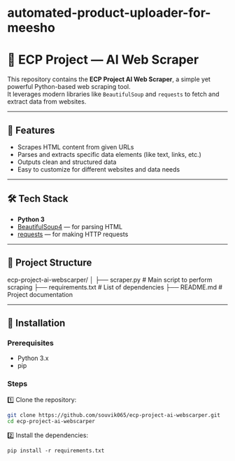 # automated-product-uploader-for-meesho

# 📄 ECP Project — AI Web Scraper

This repository contains the **ECP Project AI Web Scraper**, a simple yet powerful Python-based web scraping tool.  
It leverages modern libraries like `BeautifulSoup` and `requests` to fetch and extract data from websites.

---

## 🚀 Features

- Scrapes HTML content from given URLs
- Parses and extracts specific data elements (like text, links, etc.)
- Outputs clean and structured data
- Easy to customize for different websites and data needs

---

## 🛠️ Tech Stack

- **Python 3**
- [BeautifulSoup4](https://www.crummy.com/software/BeautifulSoup/) — for parsing HTML
- [requests](https://docs.python-requests.org/) — for making HTTP requests

---

## 📂 Project Structure

ecp-project-ai-webscarper/
│
├── scraper.py # Main script to perform scraping
├── requirements.txt # List of dependencies
├── README.md # Project documentation

---

## 🔧 Installation

### Prerequisites
- Python 3.x
- pip

### Steps
1️⃣ Clone the repository:
```bash
git clone https://github.com/souvik065/ecp-project-ai-webscarper.git
cd ecp-project-ai-webscarper
```


 2️⃣ Install the dependencies:
```
pip install -r requirements.txt
```




